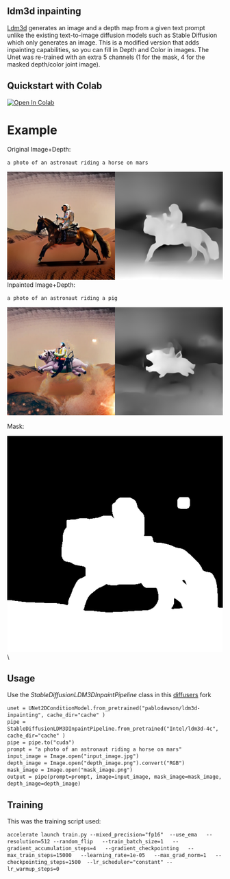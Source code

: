 ## ldm3d inpainting
[Ldm3d](https://arxiv.org/pdf/2305.10853.pdf) generates an image and a depth map from a given text prompt unlike the existing text-to-image diffusion models such as Stable Diffusion which only generates an image.
This is a modified version that adds inpainting capabilities, so you can fill in Depth and Color in images.
The Unet was re-trained with an extra 5 channels (1 for the mask, 4 for the masked depth/color joint image).

## Quickstart with Colab
[![Open In Colab](https://colab.research.google.com/assets/colab-badge.svg)](https://colab.research.google.com/drive/1rPYhMUke3o9wnEd44uT2NMUVLXmMRWbg?usp=sharing)

# Example
Original Image+Depth:
```
a photo of an astronaut riding a horse on mars
```
![Original Image+Depth](https://raw.githubusercontent.com/pablodawson/ldm3d-inpainting/main/github_misc/og.png)
Inpainted Image+Depth:
```
a photo of an astronaut riding a pig
```
![Inpainted Image+Depth](https://raw.githubusercontent.com/pablodawson/ldm3d-inpainting/main/github_misc/gen.png)

Mask:

![Mask](https://raw.githubusercontent.com/pablodawson/ldm3d-inpainting/main/github_misc/mask.png)\

## Usage
Use the *StableDiffusionLDM3DInpaintPipeline* class in this [diffusers](https://github.com/pablodawson/diffusers) fork

```
unet = UNet2DConditionModel.from_pretrained("pablodawson/ldm3d-inpainting", cache_dir="cache" )
pipe = StableDiffusionLDM3DInpaintPipeline.from_pretrained("Intel/ldm3d-4c", cache_dir="cache" )
pipe = pipe.to("cuda")
prompt = "a photo of an astronaut riding a horse on mars"
input_image = Image.open("input_image.jpg")
depth_image = Image.open("depth_image.png").convert("RGB")
mask_image = Image.open("mask_image.png")
output = pipe(prompt=prompt, image=input_image, mask_image=mask_image, depth_image=depth_image)
```

## Training

This was the training script used:

```
accelerate launch train.py --mixed_precision="fp16"  --use_ema   --resolution=512 --random_flip   --train_batch_size=1   --gradient_accumulation_steps=4   --gradient_checkpointing   --max_train_steps=15000   --learning_rate=1e-05   --max_grad_norm=1   --checkpointing_steps=1500  --lr_scheduler="constant" --lr_warmup_steps=0
```

